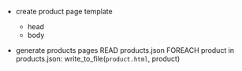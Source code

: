 - create product page template
  - head
  - body
  
- generate products pages
  READ products.json
  FOREACH product in products.json:
    write_to_file(`product.html`, product)


  